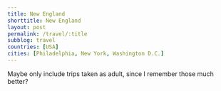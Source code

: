```yaml
---
title: New England
shorttitle: New England
layout: post
permalink: /travel/:title
subblog: travel
countries: [USA]
cities: [Philadelphia, New York, Washington D.C.]
---
```


Maybe only include trips taken as adult, since I remember those much better?
